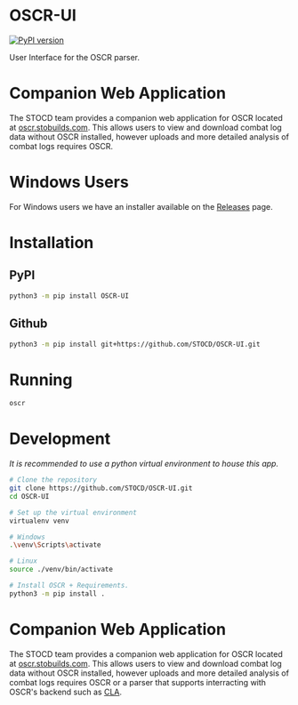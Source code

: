 # OSCR-UI

[![PyPI version](https://badge.fury.io/py/OSCR-UI.svg)](https://badge.fury.io/py/OSCR-UI)

User Interface for the OSCR parser. 

# Companion Web Application

The STOCD team provides a companion web application for OSCR located at [oscr.stobuilds.com](https://oscr.stobuilds.com).
This allows users to view and download combat log data without OSCR installed, however uploads
and more detailed analysis of combat logs requires OSCR.

# Windows Users

For Windows users we have an installer available on the [Releases](https://github.com/STOCD/OSCR-UI/releases) page.

# Installation

## PyPI

```bash
python3 -m pip install OSCR-UI
```

## Github

```bash
python3 -m pip install git+https://github.com/STOCD/OSCR-UI.git
```

# Running

```bash
oscr
```

# Development

*It is recommended to use a python virtual environment to house this app.*

```bash
# Clone the repository
git clone https://github.com/STOCD/OSCR-UI.git
cd OSCR-UI

# Set up the virtual environment
virtualenv venv

# Windows
.\venv\Scripts\activate

# Linux
source ./venv/bin/activate

# Install OSCR + Requirements.
python3 -m pip install .
```

# Companion Web Application

The STOCD team provides a companion web application for OSCR located at [oscr.stobuilds.com](https://oscr.stobuilds.com).
This allows users to view and download combat log data without OSCR installed, however uploads
and more detailed analysis of combat logs requires OSCR or a parser that supports
interracting with OSCR's backend such as [CLA](https://github.com/AnotherNathan/STO_CombatLogAnalyzer).
